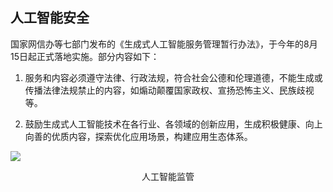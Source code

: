 ## 人工智能安全

<div grid="~ cols-2 gap-4">
<div text-sm>

国家网信办等七部门发布的《生成式人工智能服务管理暂行办法》，于今年的8月15日起正式落地实施。部分内容如下：

1. 服务和内容必须遵守法律、行政法规，符合社会公德和伦理道德，不能生成或传播法律法规禁止的内容，如煽动颠覆国家政权、宣扬恐怖主义、民族歧视等。

2. 鼓励生成式人工智能技术在各行业、各领域的创新应用，生成积极健康、向上向善的优质内容，探索优化应用场景，构建应用生态体系。


</div>

<div flex flex-col justify-center items-center mx-20>

![](https://vip2.loli.io/2023/11/09/rdwD4oWIpsB5XgF.webp)

<center text-sm>人工智能监管</center>

</div>

</div>

<!-- 

最后来给大家讲讲总体国家安全观范围中包含的人工智能安全。

今年8月，国家网信办等7部分发布了《AIGC服务管理暂行办法》，我从中挑选了2条供大家参考。总体体现了监管与鼓励并重的策略。

8月底，第一批通过《生成式人工智能服务管理暂行办法》备案的AI大模型产品面向全社会开放。

如果你体验过国内的AI大语言模型（如百度的文心一言，阿里的通义千问），当你输入敏感词时，大语言模型会立刻终止当前话题。其实这是厂商为了人工智能安全以及为了符合相关法规对大语言模型微调的结果。

其中我见过最严格的服务提供商当属近期通过备案的面壁智能，直接在对话框里面进行检测，如果对话框里面包含敏感词，则直接不将提问发送给大语言模型回答。

 -->